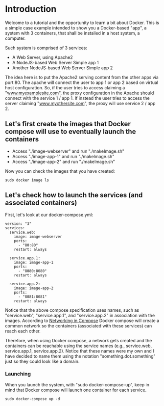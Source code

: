 # Introduction

Welcome to a tutorial and the opportunity to learn a bit about Docker. This is a simple case example intended to show you a Docker-based "app", a system with 3 containers, that shall be installed in a host system, a computer.

Such system is comprised of 3 services:

* A Web Server, using Apache2
* A NodeJS-based Web Server Simple app 1
* Another NodeJS-based Web Server Simple app 2

The idea here is to put the Apache2 serving content from the other apps via port 80. The apache will connect the user to app 1 or app 2 based on virtual host configuration. So, if the user tries to access claiming a "www.myexamplesite.com", the proxy configuration in the Apache should connect with the service 1 / app 1. If instead the user tries to access the server claiming "www.myothersite.com", the proxy will use service 2 / app 2.

## Let's first create the images that Docker compose will use to eventually launch the containers

* Access "./image-webserver" and run "./makeImage.sh"
* Access "./image-app-1" and run "./makeImage.sh"
* Access "./image-app-2" and run "./makeImage.sh"

Now you can check the images that you have created:

```
sudo docker image ls
```

## Let's check how to launch the services (and associated containers)

First, let's look at our docker-compose.yml:

```
version: "3"
services:
  service.web:
    image: image-webserver
    ports:
      - "80:80"
    restart: always

  service.app.1:
    image: image-app-1
    ports:
      - "8080:8080"
    restart: always

  service.app.2:
    image: image-app-2
    ports:
      - "8081:8081"
    restart: always
```

Notice that the above compose specification uses names, such as "service.web", "service.app.1", and "service.app.2" in association with the images. According to [Networking in Compose](https://docs.docker.com/compose/networking/) Docker compose will create a common network so the containers (associated with these services) can reach each other.

Therefore, when using Docker compose, a network gets created and the containers can be reachable using the service names (e.g., service.web, service.app.1, service.app.2). Notice that these names were my own and I have decided to name them using the notation "something.dot.something" just so they could look like a domain.

### Launching

When you launch the system, with "sudo docker-compose-up", keep in mind that Docker compose will launch one container for each service.

```
sudo docker-compose up -d
```
